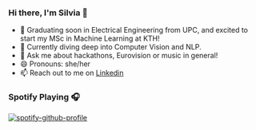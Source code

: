 ### Hi there, I'm Silvia 👋

- 🔭 Graduating soon in Electrical Engineering from UPC, and excited to start my MSc in Machine Learning at KTH!
- 🌱 Currently diving deep into Computer Vision and NLP.
- 💬 Ask me about hackathons, Eurovision or music in general!
- 😄 Pronouns: she/her
- 📫 Reach out to me on [Linkedin](https://www.linkedin.com/in/silvia-arellano-garcia)

### Spotify Playing 🎧
[![spotify-github-profile](https://spotify-github-profile.vercel.app/api/view?uid=silviaarellanogarcia&cover_image=true&theme=novatorem&show_offline=false&background_color=121212&interchange=true&bar_color=e24bc6&bar_color_cover=false)](https://spotify-github-profile.vercel.app/api/view?uid=silviaarellanogarcia&redirect=true)
